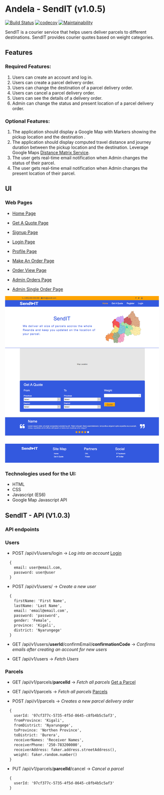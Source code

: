 # Andela - SendIT (v1.0.5)

[![Build Status](https://travis-ci.org/oesukam/andela-sendit-api.svg?branch=master)](https://travis-ci.org/oesukam/andela-sendit-api)
[![codecov](https://codecov.io/gh/oesukam/andela-sendit-api/branch/develop/graph/badge.svg)](https://codecov.io/gh/oesukam/andela-sendit-api)
[![Maintainability](https://api.codeclimate.com/v1/badges/c011afab4339ebb57ff7/maintainability)](https://codeclimate.com/github/oesukam/andela-sendit-api/maintainability)

SendIT is a courier service that helps users deliver parcels to different destinations. SendIT provides courier quotes based on weight categories.

## Features

### Required Features:

1. Users can create an account and log in.
2. Users can create a parcel delivery order.
3. Users can change the destination of a parcel delivery order.
4. Users can cancel a parcel delivery order.
5. Users can see the details of a delivery order.
6. Admin can change the status and present location of a parcel delivery order.

### Optional Features: 
1. The application should display a Google Map with Markers showing the pickup location and the destination .
2. The application should display computed travel distance and journey duration between
the pickup location and the destination. Leverage Google Maps [Distance Matrix Service](https://www.google.com/url?q=https://developers.google.com/maps/documentation/javascript/examples/distance-matrix&ust=1540951920000000&usg=AFQjCNEYH17s27tYweNRYehge7Lw0ReUeA&hl=en-GB&source=gmail).
3. The user gets real-time email notification when Admin changes the status of their parcel.
4. The user gets real-time email notification when Admin changes the present location of
their parcel.

## UI
### Web Pages
- [Home Page](https://oesukam.github.io/andela-sendit/UI/index.html)

- [Get A Quote Page](https://oesukam.github.io/andela-sendit/UI/quote.html)

- [Signup Page](https://oesukam.github.io/andela-sendit/UI/signup.html)

- [Login Page](https://oesukam.github.io/andela-sendit/UI/login.html)

- [Profile Page](https://oesukam.github.io/andela-sendit/UI/profile.html)

- [Make An Order Page](https://oesukam.github.io/andela-sendit/UI/make-order.html)

- [Order View Page](https://oesukam.github.io/andela-sendit/UI/order.html)

- [Admin Orders Page](https://oesukam.github.io/andela-sendit/UI/admin-orders.html)

- [Admin Single Order Page](https://oesukam.github.io/andela-sendit/UI/admin-order.html)

![Home Page Screenshot](/images/index-page.png)

### Technologies used for the UI:
- HTML
- CSS
- Javascript (ES6)
- Google Map Javascript API


## SendIT - API (V1.0.3)
### API endpoints

### Users
- POST /api/v1/users/login -> _Log into an account_
[Login](https://andela-sendit-api.herokuapp.com/api/v1/users/login)
```
  {
    email: user@email.com,
    password: user@user
  }
```
- POST /api/v1/users/ -> _Create a new user_
```
  {
    firstName: 'First Name',
    lastName: 'Last Name',
    email: 'email@email.com',
    password: 'password',
    gender: 'Female',
    province: 'Kigali',
    district: 'Nyarungege'
  }
```
- GET /api/v1/users/**userId**/confirmEmail/**confirmationCode** -> _Confirms emails after creating an account for new users_

- GET /api/v1/users -> _Fetch Users_

### Parcels

- GET /api/v1/parcels/**parcelId** -> _Fetch all parcels_
[Get a Parcel](https://andela-sendit-api.herokuapp.com/api/v1/parcels/d6d6a11b-6035-4373-ad76-9dd2556cd5cc)

- GET /api/v1/parcels -> _Fetch all parcels_
[Parcels](https://andela-sendit-api.herokuapp.com/api/v1/parcels/)

- POST /api/v1/parcels -> _Creates a new parcel delivery order_
```
  {
    userId: '97cf377c-5735-4f5d-8645-c8fb4b5c5af3',
    fromProvince: 'Kigali',
    fromDistrict: 'Nyarungege',
    toProvince: 'Northen Province',
    toDistrict: 'Burera',
    receiverNames: 'Receiver Names',
    receiverPhone: '250-783200000',
    receiverAddress: faker.address.streetAddress(),
    weight: faker.random.number()
  }
```

- PUT /api/v1/parcels/**parcelId**/cancel -> _Cancel a parcel_
```
  {
    userId: '97cf377c-5735-4f5d-8645-c8fb4b5c5af3'
  }
```
